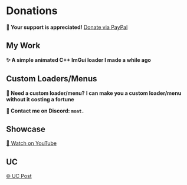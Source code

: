 # Donations
**💖 Your support is appreciated!**
[Donate via PayPal](https://www.paypal.com/paypalme/mgotpaid)

## My Work
**✨ A simple animated C++ ImGui loader I made a while ago**

## Custom Loaders/Menus
**🎨 Need a custom loader/menu?**
**I can make you a custom loader/menu without it costing a fortune**

**📩 Contact me on Discord: `moat.`**

## Showcase
[🎥 Watch on YouTube](https://youtu.be/4VrN6xVetcc)

## UC
[🌐 UC Post](https://www.unknowncheats.me/forum/members/3987364.html)
